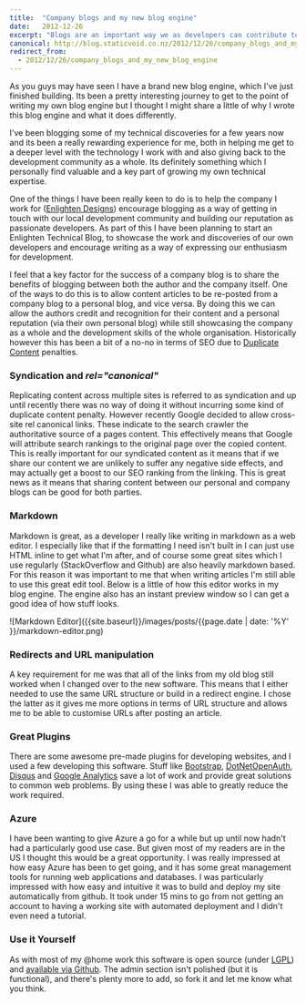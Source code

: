 ```yaml
---
title:  "Company blogs and my new blog engine"
date:   2012-12-26
excerpt: "Blogs are an important way we as developers can contribute to the development of our industry and grow our own personal skill sets. For this reason I believe development companies should invest in blogging as a way of developing their employees. This software is about doing this in a way that promotes writing for personal blogs as well as a company blog."
canonical: http://blog.staticvoid.co.nz/2012/12/26/company_blogs_and_my_new_blog_engine
redirect_from:
  - 2012/12/26/company_blogs_and_my_new_blog_engine
---
```

As you guys may have seen I have a brand new blog engine, which I've just finished building. Its been a pretty interesting journey to get to the point of writing my own blog engine but I thought I might share a little of why I wrote this blog engine and what it does differently.

I've been blogging some of my technical discoveries for a few years now and its been a really rewarding experience for me, both in helping me get to a deeper level with the technology I work with and also giving back to the development community as a whole. Its definitely something which I personally find valuable and a key part of growing my own technical expertise.

One of the things I have been really keen to do is to help the company I work for ([Enlighten Designs](http://www.enlighten.co.nz/)) encourage blogging as a way of getting in touch with our local development community and building our reputation as passionate developers. As part of this I have been planning to start an Enlighten Technical Blog, to showcase the work and discoveries of our own developers and encourage writing as a way of expressing our enthusiasm for development.

I feel that a key factor for the success of a company blog is to share the benefits of blogging between both the author and the company itself. One of the ways to do this is to allow content articles to be re-posted from a company blog to a personal blog, and vice versa. By doing this we can allow the authors credit and recognition for their content and a personal reputation (via their own personal blog) while still showcasing the company as a whole and the development skills of the whole organisation. Historically however this has been a bit of a no-no in terms of SEO due to [Duplicate Content](http://support.google.com/webmasters/bin/answer.py?hl=en&answer=66359) penalties.

### Syndication and *rel="canonical"*
Replicating content across multiple sites is referred to as syndication and up until recently there was no way of doing it without incurring some kind of duplicate content penalty. However recently Google decided to allow cross-site rel canonical links. These indicate to the search crawler the authoritative source of a pages content. This effectively means that Google will attribute search rankings to the original page over the copied content. This is really important for our syndicated content as it means that if we share our content we are unlikely to suffer any negative side effects, and may actually get a boost to our SEO ranking from the linking. This is great news as it means that sharing content between our personal and company blogs can be good for both parties.

### Markdown
Markdown is great, as a developer I really like writing in markdown as a web editor. I especially like that if the formatting I need isn't built in I can just use HTML inline to get what I'm after, and of course some great sites which I use regularly (StackOverflow and Github) are also heavily markdown based. For this reason it was important to me that when writing articles I'm still able to use this great edit tool. Below is a little of how this editor works in my blog engine. The engine also has an instant preview window so I can get a good idea of how stuff looks.

![Markdown Editor]({{site.baseurl}}/images/posts/{{page.date | date: '%Y' }}/markdown-editor.png)

### Redirects and URL manipulation
A key requirement for me was that all of the links from my old blog still worked when I changed over to the new software. This means that I either needed to use the same URL structure or build in a redirect engine. I chose the latter as it gives me more options in terms of URL structure and allows me to be able to customise URLs after posting an article.

### Great Plugins
There are some awesome pre-made plugins for developing websites, and I used a few developing this software. Stuff like [Bootstrap](http://twitter.github.com/bootstrap/), [DotNetOpenAuth](http://www.dotnetopenauth.net/), [Disqus](http://disqus.com/) and [Google Analytics](http://www.google.com/analytics/) save a lot of work and provide great solutions to common web problems. By using these I was able to greatly reduce the work required.

### Azure
I have been wanting to give Azure a go for a while but up until now hadn't had a particularly good use case. But given most of my readers are in the US I thought this would be a great opportunity. I was really impressed at how easy Azure has been to get going, and it has some great management tools for running web applications and databases. I was particularly impressed with how easy and intuitive it was to build and deploy my site automatically from github. It took under 15 mins to go from not getting an account to having a working site with automated deployment and I didn't even need a tutorial.

### Use it Yourself
As with most of my @home work this software is open source (under [LGPL](http://www.opensource.org/licenses/lgpl-3.0.html)) and [available via Github](https://github.com/lukemcgregor/StaticVoid.Blog). The admin section isn't polished (but it is functional), and there's plenty more to add, so fork it and let me know what you think.
